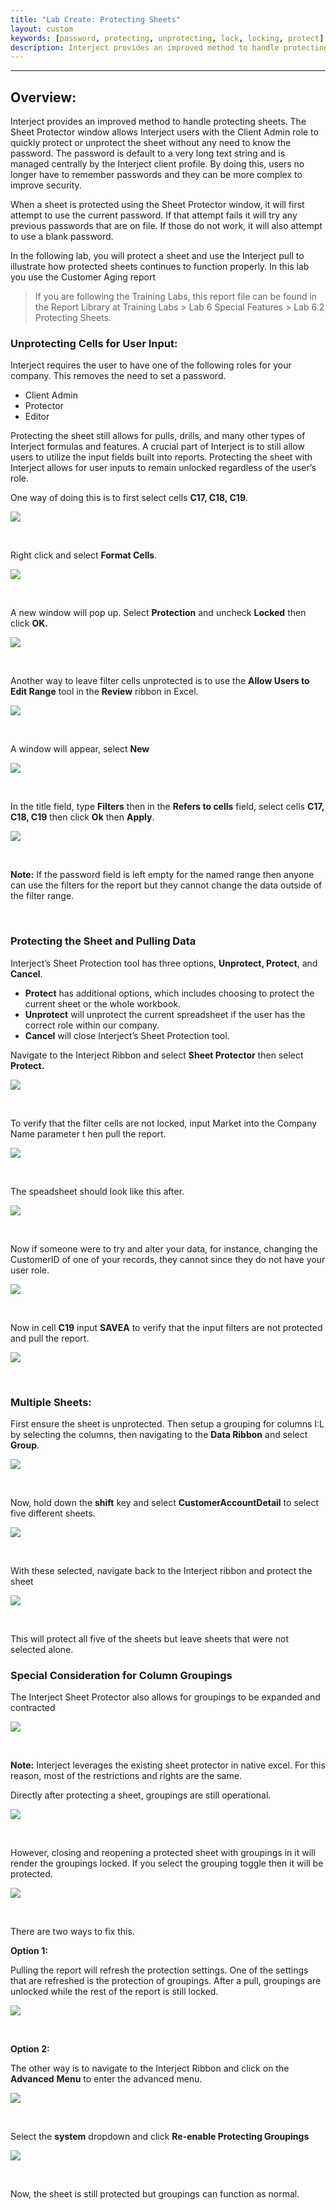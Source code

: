 ```yaml
---
title: "Lab Create: Protecting Sheets"
layout: custom
keywords: [password, protecting, unprotecting, lock, locking, protect]
description: Interject provides an improved method to handle protecting sheets. The Sheet Protector window allows Interject users with the Client Admin role to quickly protect or unprotect the sheet without any need to know the password.
---
```

* * *

##  Overview: 

Interject provides an improved method to handle protecting sheets. The Sheet Protector window allows Interject users with the Client Admin role to quickly protect or unprotect the sheet without any need to know the password. The password is default to a very long text string and is managed centrally by the Interject client profile. By doing this, users no longer have to remember passwords and they can be more complex to improve security. 

When a sheet is protected using the Sheet Protector window, it will first attempt to use the current password. If that attempt fails it will try any previous passwords that are on file. If those do not work, it will also attempt to use a blank password. 

In the following lab, you will protect a sheet and use the Interject pull to illustrate how protected sheets continues to function properly. In this lab you use the Customer Aging report 

<blockquote class=lab_info>
  If you are following the Training Labs, this report file can be found in the Report Library at Training Labs > Lab 6 Special Features > Lab 6.2 Protecting Sheets.
</blockquote>

###  Unprotecting Cells for User Input: 

Interject requires the user to have one of the following roles for your company. This removes the need to set a password. 

* Client Admin 
* Protector 
* Editor 



Protecting the sheet still allows for pulls, drills, and many other types of Interject formulas and features. A crucial part of Interject is to still allow users to utilize the input fields built into reports. Protecting the sheet with Interject allows for user inputs to remain unlocked regardless of the user’s role. 


One way of doing this is to first select cells  **C17, C18, C19**. 

![](/images/L-Create-Protecting/01.jpg)

<br> 


Right click and select  **Format Cells**. 

![](/images/L-Create-Protecting/02.jpg)

<br> 


A new window will pop up. Select  **Protection** and uncheck  **Locked** then click **OK.**

![](/images/L-Create-Protecting/03.jpg)

<br> 


Another way to leave filter cells unprotected is to use the  **Allow Users to Edit Range** tool in the **Review** ribbon in Excel. 

![](/images/L-Create-Protecting/04.jpg)   


<br> 


A window will appear, select  **New**

![](/images/L-Create-Protecting/05.jpg)

<br> 


In the title field, type  **Filters** then in the **Refers to cells** field, select cells **C17, C18, C19** then click **Ok** then **Apply**. 

![](/images/L-Create-Protecting/06.jpg)

<br> 


**Note:** If the password field is left empty for the named range then anyone can use the filters for the report but they cannot change the data outside of the filter range. 

<br> 


###  Protecting the Sheet and Pulling Data 

Interject’s Sheet Protection tool has three options,  **Unprotect, Protect**, and  **Cancel**. 

* **Protect** has additional options, which includes choosing to protect the current sheet or the whole workbook. 
* **Unprotect** will unprotect the current spreadsheet if the user has the correct role within our company. 
* **Cancel** will close Interject’s Sheet Protection tool. 

Navigate to the Interject Ribbon and select  **Sheet Protector** then select  **Protect.**

![](/images/L-Create-Protecting/07.jpg)

<br>

To verify that the filter cells are not locked, input Market into the Company Name parameter t  hen pull the report. 

![](/images/L-Create-Protecting/08.jpg)

<br> 


The speadsheet should look like this after. 

![](/images/L-Create-Protecting/09.jpg)

<br> 


Now if someone were to try and alter your data, for instance, changing the CustomerID of one of your records, they cannot since they do not have your user role. 

![](/images/L-Create-Protecting/10.jpg)   


<br> 


Now in cell  **C19** input  **SAVEA** to verify that the input filters are not protected and pull the report. 

![](/images/L-Create-Protecting/11.jpg)

<br>

###  Multiple Sheets: 

First ensure the sheet is unprotected. Then setup a grouping for columns I:L by selecting the columns, then navigating to the  **Data Ribbon** and select  **Group**. 

![](/images/L-Create-Protecting/12.jpg)   


<br> 


Now, hold down the  **shift** key and select  **CustomerAccountDetail** to select five different sheets. 

![](/images/L-Create-Protecting/13.jpg)   


<br> 


With these selected, navigate back to the Interject ribbon and protect the sheet 

![](/images/L-Create-Protecting/14.jpg)   


<br> 


This will protect all five of the sheets but leave sheets that were not selected alone. 

###  Special Consideration for Column Groupings 

The Interject Sheet Protector also allows for groupings to be expanded and contracted 

![](/images/L-Create-Protecting/15.jpg)   


<br> 


**Note:** Interject leverages the existing sheet protector in native excel. For this reason, most of the restrictions and rights are the same. 

Directly after protecting a sheet, groupings are still operational. 

![](/images/L-Create-Protecting/16.jpg)

<br>

However, closing and reopening a protected sheet with groupings in it will render the groupings locked. If you select the grouping toggle then it will be protected. 

![](/images/L-Create-Protecting/17.jpg)   


<br> 


There are two ways to fix this. 

**Option 1:**

Pulling the report will refresh the protection settings. One of the settings that are refreshed is the protection of groupings. After a pull, groupings are unlocked while the rest of the report is still locked. 

![](/images/L-Create-Protecting/18.jpg)   


<br> 


**Option 2:**

The other way is to navigate to the Interject Ribbon and click on the **Advanced** **Menu** to enter the advanced menu. 

![](/images/L-Create-Protecting/19.png)   


<br> 


Select the  **system** dropdown and click  **Re-enable Protecting Groupings**

![](/images/L-Create-Protecting/20.jpg)

<br> 


Now, the sheet is still protected but groupings can function as normal. 

